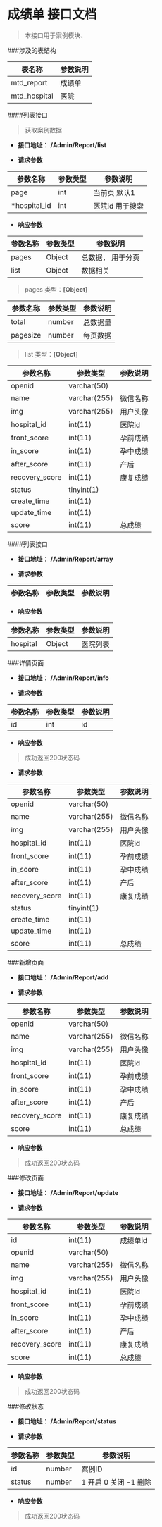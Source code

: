 # 成绩单 接口文档

> 本接口用于案例模块、

###涉及的表结构

|  表名称  |  参数说明 |
| --------- |  ------- |
| mtd_report| 成绩单|
| mtd_hospital| 医院|


####列表接口

> 获取案例数据

+ __接口地址__： __/Admin/Report/list__

+ __请求参数__

|  参数名称  | 参数类型 | 参数说明 |
| --------- | -------- | ------- |
| page | int | 当前页 默认1 |
| *hospital_id | int | 医院id 用于搜索 |


+ __响应参数__

|  参数名称  | 参数类型 | 参数说明 |
| --------- | -------- | ------- |
| pages | Object | 总数据， 用于分页 |
| list | Object | 数据相关 |

>  pages 类型：__[Object]__

|  参数名称  | 参数类型 | 参数说明 |
| --------- | -------- | ------- |
| total | number | 总数据量  |
| pagesize | number |  每页数据 |

>  list 类型：__[Object]__

|  参数名称  | 参数类型 | 参数说明 |
| --------- | -------- | ------- |
| openid | varchar(50) |  |
| name | varchar(255) | 微信名称 |
| img | varchar(255) | 用户头像 |
| hospital_id | int(11) | 医院id |
| front_score | int(11) | 孕前成绩 |
| in_score | int(11) | 孕中成绩 |
| after_score | int(11) | 产后 |
| recovery_score | int(11) | 康复成绩 |
| status | tinyint(1) |  |
| create_time | int(11) |  |
| update_time | int(11) |  |
| score | int(11) | 总成绩 |



####列表接口

+ __接口地址__： __/Admin/Report/array__

+ __请求参数__

|  参数名称  | 参数类型 | 参数说明 |
| --------- | -------- | ------- |


+ __响应参数__

|  参数名称  | 参数类型 | 参数说明 |
| --------- | -------- | ------- |
| hospital | Object | 医院列表 |



###详情页面

+ __接口地址__： __/Admin/Report/info__

+ __请求参数__

|  参数名称  | 参数类型 | 参数说明 |
| --------- | -------- | ------- |
| id | int | id |


+ __响应参数__

> 成功返回200状态码

+ __请求参数__

|  参数名称  | 参数类型 | 参数说明 |
| --------- | -------- | ------- |
| openid | varchar(50) |  |
| name | varchar(255) | 微信名称 |
| img | varchar(255) | 用户头像 |
| hospital_id | int(11) | 医院id |
| front_score | int(11) | 孕前成绩 |
| in_score | int(11) | 孕中成绩 |
| after_score | int(11) | 产后 |
| recovery_score | int(11) | 康复成绩 |
| status | tinyint(1) |  |
| create_time | int(11) |  |
| update_time | int(11) |  |
| score | int(11) | 总成绩 |



###新增页面

+ __接口地址__： __/Admin/Report/add__

+ __请求参数__

|  参数名称  | 参数类型 | 参数说明 |
| --------- | -------- | ------- |
| openid | varchar(50) |  |
| name | varchar(255) | 微信名称 |
| img | varchar(255) | 用户头像 |
| hospital_id | int(11) | 医院id |
| front_score | int(11) | 孕前成绩 |
| in_score | int(11) | 孕中成绩 |
| after_score | int(11) | 产后 |
| recovery_score | int(11) | 康复成绩 |
| score | int(11) | 总成绩 |


+ __响应参数__

> 成功返回200状态码



###修改页面

+ __接口地址__： __/Admin/Report/update__

+ __请求参数__

|  参数名称  | 参数类型 | 参数说明 |
| --------- | -------- | ------- |
| id | int(11) | 成绩单id |
| openid | varchar(50) |  |
| name | varchar(255) | 微信名称 |
| img | varchar(255) | 用户头像 |
| hospital_id | int(11) | 医院id |
| front_score | int(11) | 孕前成绩 |
| in_score | int(11) | 孕中成绩 |
| after_score | int(11) | 产后 |
| recovery_score | int(11) | 康复成绩 |
| score | int(11) | 总成绩 |


+ __响应参数__

> 成功返回200状态码



###修改状态

+ __接口地址__： __/Admin/Report/status__

+ __请求参数__

|  参数名称  | 参数类型 | 参数说明 |
| --------- | -------- | ------- |
| id | number |  案例ID |
| status | number | 1 开启  0 关闭  -1 删除  |


+ __响应参数__

> 成功返回200状态码